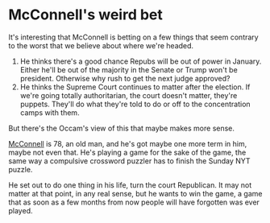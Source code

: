 # McConnell's weird bet
It's interesting that McConnell is betting on a few things that seem contrary to the worst that we believe about where we're headed. 
1. He thinks there's a good chance Repubs will be out of power in January. Either he'll be out of the majority in the Senate or Trump won't be president. Otherwise why rush to get the next judge approved? 
2. He thinks the Supreme Court continues to matter after the election. If we're going totally authoritarian, the court doesn't matter, they're puppets. They'll do what they're told to do or off to the concentration camps with them. 

But there's the Occam's view of this that maybe makes more sense. 

<a href="https://en.wikipedia.org/wiki/Mitch_McConnell">McConnell</a> is 78, an old man, and he's got maybe one more term in him, maybe not even that. He's playing a game for the sake of the game, the same way a compulsive crossword puzzler has to finish the Sunday NYT puzzle. 

He set out to do one thing in his life, turn the court Republican. It may not matter at that point, in any real sense, but he wants to win the game, a game that as soon as a few months from now people will have forgotten was ever played. 

